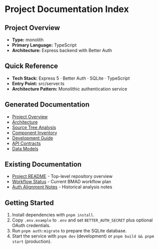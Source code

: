 # Project Documentation Index

## Project Overview

- **Type:** monolith
- **Primary Language:** TypeScript
- **Architecture:** Express backend with Better Auth

## Quick Reference

- **Tech Stack:** Express 5 · Better Auth · SQLite · TypeScript
- **Entry Point:** src/server.ts
- **Architecture Pattern:** Monolithic authentication service

## Generated Documentation

- [Project Overview](./project-overview.md)
- [Architecture](./architecture.md)
- [Source Tree Analysis](./source-tree-analysis.md)
- [Component Inventory](./component-inventory.md)
- [Development Guide](./development-guide.md)
- [API Contracts](./api-contracts.md)
- [Data Models](./data-models.md)

## Existing Documentation

- [Project README](../README.md) - Top-level repository overview
- [Workflow Status](./bmm-workflow-status.md) - Current BMAD workflow plan
- [Auth Alignment Notes](./chatgpt-todo-auth-alignment.md) - Historical analysis notes

## Getting Started

1. Install dependencies with `pnpm install`.
2. Copy `.env.example` to `.env` and set `BETTER_AUTH_SECRET` plus optional OAuth credentials.
3. Run `pnpm auth:migrate` to prepare the SQLite database.
4. Start the service with `pnpm dev` (development) or `pnpm build && pnpm start` (production).

